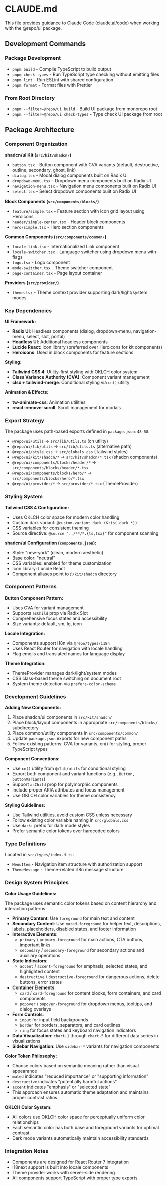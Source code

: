 # CLAUDE.md

This file provides guidance to Claude Code (claude.ai/code) when working with the @repo/ui package.

## Development Commands

### Package Development

- `pnpm build` - Compile TypeScript to build output
- `pnpm check-types` - Run TypeScript type checking without emitting files
- `pnpm lint` - Run ESLint with shared configuration
- `pnpm format` - Format files with Prettier

### From Root Directory

- `pnpm --filter=@repo/ui build` - Build UI package from monorepo root
- `pnpm --filter=@repo/ui check-types` - Type check UI package from root

## Package Architecture

### Component Organization

**shadcn/ui Kit (`src/kit/shadcn/`)**

- `button.tsx` - Button component with CVA variants (default, destructive, outline, secondary, ghost, link)
- `dialog.tsx` - Modal dialog components built on Radix UI
- `dropdown-menu.tsx` - Dropdown menu components built on Radix UI
- `navigation-menu.tsx` - Navigation menu components built on Radix UI
- `select.tsx` - Select dropdown components built on Radix UI

**Block Components (`src/components/blocks/`)**

- `feature/simple.tsx` - Feature section with icon grid layout using Heroicons
- `header/simple-center.tsx` - Header block components
- `hero/simple.tsx` - Hero section components

**Common Components (`src/components/common/`)**

- `locale-link.tsx` - Internationalized Link component
- `locale-switcher.tsx` - Language switcher using dropdown menu with flags
- `logo.tsx` - Logo component
- `mode-switcher.tsx` - Theme switcher component
- `page-container.tsx` - Page layout container

**Providers (`src/provider/`)**

- `theme.tsx` - Theme context provider supporting dark/light/system modes

### Key Dependencies

**UI Framework:**

- **Radix UI**: Headless components (dialog, dropdown-menu, navigation-menu, select, slot, portal)
- **Headless UI**: Additional headless components
- **Lucide React**: Icon library (preferred over Heroicons for kit components)
- **Heroicons**: Used in block components for feature sections

**Styling:**

- **Tailwind CSS 4**: Utility-first styling with OKLCH color system
- **Class Variance Authority (CVA)**: Component variant management
- **clsx + tailwind-merge**: Conditional styling via `cn()` utility

**Animation & Effects:**

- **tw-animate-css**: Animation utilities
- **react-remove-scroll**: Scroll management for modals

### Export Strategy

The package uses path-based exports defined in `package.json:48-58`:

- `@repo/ui/utils` → `src/lib/utils.ts` (cn utility)
- `@repo/ui/lib/utils` → `src/lib/utils.ts` (alternative path)
- `@repo/ui/style.css` → `src/globals.css` (Tailwind styles)
- `@repo/ui/kit/shadcn/*` → `src/kit/shadcn/*.tsx` (shadcn components)
- `@repo/ui/components/blocks/header/*` → `src/components/blocks/header/*.tsx`
- `@repo/ui/components/blocks/hero/*` → `src/components/blocks/hero/*.tsx`
- `@repo/ui/provider/*` → `src/provider/*.tsx` (ThemeProvider)

### Styling System

**Tailwind CSS 4 Configuration:**

- Uses OKLCH color space for modern color handling
- Custom dark variant: `@custom-variant dark (&:is(.dark *))`
- CSS variables for consistent theming
- Source directive: `@source "../**/*.{ts,tsx}"` for component scanning

**shadcn/ui Configuration (`components.json`):**

- Style: "new-york" (clean, modern aesthetic)
- Base color: "neutral"
- CSS variables: enabled for theme customization
- Icon library: Lucide React
- Component aliases point to `@/kit/shadcn` directory

### Component Patterns

**Button Component Pattern:**

- Uses CVA for variant management
- Supports `asChild` prop via Radix Slot
- Comprehensive focus states and accessibility
- Size variants: default, sm, lg, icon

**Locale Integration:**

- Components support i18n via `@repo/types/i18n`
- Uses React Router for navigation with locale handling
- Flag emojis and translated names for language display

**Theme Integration:**

- ThemeProvider manages dark/light/system modes
- CSS class-based theme switching on document root
- System theme detection via `prefers-color-scheme`

### Development Guidelines

**Adding New Components:**

1. Place shadcn/ui components in `src/kit/shadcn/`
2. Place block/layout components in appropriate `src/components/blocks/` subdirectory
3. Place common/utility components in `src/components/common/`
4. Update `package.json` exports for new component paths
5. Follow existing patterns: CVA for variants, cn() for styling, proper TypeScript types

**Component Conventions:**

- Use `cn()` utility from `@/lib/utils` for conditional styling
- Export both component and variant functions (e.g., `Button, buttonVariants`)
- Support `asChild` prop for polymorphic components
- Include proper ARIA attributes and focus management
- Use OKLCH color variables for theme consistency

**Styling Guidelines:**

- Use Tailwind utilities, avoid custom CSS unless necessary
- Follow existing color variable naming in `src/globals.css`
- Use `dark:` prefix for dark mode styles
- Prefer semantic color tokens over hardcoded colors

### Type Definitions

Located in `src/types/index.d.ts`:

- `MenuItem` - Navigation item structure with authorization support
- `ThemeMessage` - Theme-related i18n message structure

### Design System Principles

**Color Usage Guidelines:**

The package uses semantic color tokens based on content hierarchy and interaction patterns:

- **Primary Content**: Use `foreground` for main text and content
- **Secondary Content**: Use `muted-foreground` for helper text, descriptions, labels, placeholders, disabled states, and footer information
- **Interactive Elements**:
  - `primary` / `primary-foreground` for main actions, CTA buttons, important links
  - `secondary` / `secondary-foreground` for secondary actions and auxiliary operations
- **State Indicators**:
  - `accent` / `accent-foreground` for emphasis, selected states, and highlighted content
  - `destructive` / `destructive-foreground` for dangerous actions, delete buttons, error states
- **Container Elements**:
  - `card` / `card-foreground` for content blocks, form containers, and card components
  - `popover` / `popover-foreground` for dropdown menus, tooltips, and dialog overlays
- **Form Controls**:
  - `input` for input field backgrounds
  - `border` for borders, separators, and card outlines
  - `ring` for focus states and keyboard navigation indicators
- **Data Visualization**: `chart-1` through `chart-5` for different data series in visualizations
- **Sidebar Navigation**: Use `sidebar-*` variants for navigation components

**Color Token Philosophy:**

- Choose colors based on semantic meaning rather than visual appearance
- `muted` indicates "reduced importance" or "supporting information"
- `destructive` indicates "potentially harmful actions"
- `accent` indicates "emphasis" or "selected state"
- This approach ensures automatic theme adaptation and maintains proper contrast ratios

**OKLCH Color System:**

- All colors use OKLCH color space for perceptually uniform color relationships
- Each semantic color has both base and foreground variants for optimal contrast
- Dark mode variants automatically maintain accessibility standards

### Integration Notes

- Components are designed for React Router 7 integration
- i18next support is built into locale components
- Theme provider works with server-side rendering
- All components support TypeScript with proper type exports
